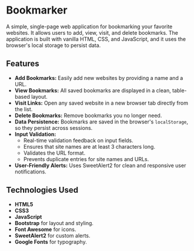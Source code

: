 # Bookmarker

A simple, single-page web application for bookmarking your favorite websites. It allows users to add, view, visit, and delete bookmarks. The application is built with vanilla HTML, CSS, and JavaScript, and it uses the browser's local storage to persist data.

## Features

-   **Add Bookmarks:** Easily add new websites by providing a name and a URL.
-   **View Bookmarks:** All saved bookmarks are displayed in a clean, table-based layout.
-   **Visit Links:** Open any saved website in a new browser tab directly from the list.
-   **Delete Bookmarks:** Remove bookmarks you no longer need.
-   **Data Persistence:** Bookmarks are saved in the browser's `localStorage`, so they persist across sessions.
-   **Input Validation:**
    -   Real-time validation feedback on input fields.
    -   Ensures that site names are at least 3 characters long.
    -   Validates the URL format.
    -   Prevents duplicate entries for site names and URLs.
-   **User-Friendly Alerts:** Uses SweetAlert2 for clean and responsive user notifications.

## Technologies Used

-   **HTML5**
-   **CSS3**
-   **JavaScript**
-   **Bootstrap** for layout and styling.
-   **Font Awesome** for icons.
-   **SweetAlert2** for custom alerts.
-   **Google Fonts** for typography.
